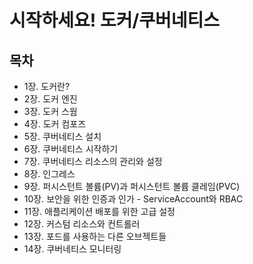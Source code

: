 # 시작하세요! 도커/쿠버네티스
## 목차
- 1장. 도커란?
- 2장. 도커 엔진
- 3장. 도커 스웜
- 4장. 도커 컴포즈
- 5장. 쿠버네티스 설치
- 6장. 쿠버네티스 시작하기
- 7장. 쿠버네티스 리소스의 관리와 설정
- 8장. 인그레스
- 9장. 퍼시스턴트 볼륨(PV)과 퍼시스턴트 볼륨 클레임(PVC)
- 10장. 보안을 위한 인증과 인가 - ServiceAccount와 RBAC
- 11장. 애플리케이션 배포를 위한 고급 설정
- 12장. 커스텀 리소스와 컨트롤러
- 13장. 포드를 사용하는 다른 오브젝트들
- 14장. 쿠버네티스 모니터링